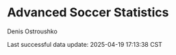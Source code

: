 # Advanced Soccer Statistics
Denis Ostroushko

<!-- gfm -->

Last successful data update: 2025-04-19 17:13:38 CST

